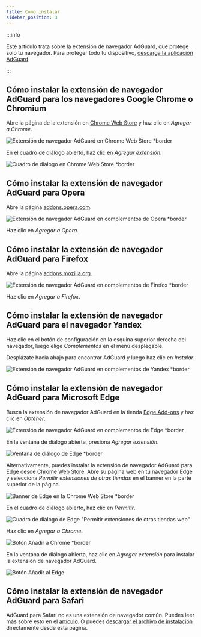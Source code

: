 ```yaml
---
title: Cómo instalar
sidebar_position: 3
---
```


:::info

Este artículo trata sobre la extensión de navegador AdGuard, que protege solo tu navegador. Para proteger todo tu dispositivo, [descarga la aplicación AdGuard](https://agrd.io/download-kb-adblock)

:::

## Cómo instalar la extensión de navegador AdGuard para los navegadores Google Chrome o Chromium

Abre la página de la extensión en [Chrome Web Store](https://agrd.io/extension_chrome) y haz clic en *Agregar a Chrome*.

![Extensión de navegador AdGuard en Chrome Web Store *border](https://cdn.adtidy.org/content/Kb/ad_blocker/browser_extension/ad_blocker_browser_extension_chrome.png)

En el cuadro de diálogo abierto, haz clic en *Agregar extensión*.

![Cuadro de diálogo en Chrome Web Store *border](https://cdn.adtidy.org/content/Kb/ad_blocker/browser_extension/ad_blocker_browser_extension_chrome1.png)

## Cómo instalar la extensión de navegador AdGuard para Opera

Abre la página [addons.opera.com](https://agrd.io/extension_opera).

![Extensión de navegador AdGuard en complementos de Opera *border](https://cdn.adtidy.org/content/Kb/ad_blocker/browser_extension/ad_blocker_browser_extension_opera.png)

Haz clic en *Agregar a Opera*.

## Cómo instalar la extensión de navegador AdGuard para Firefox

Abre la página [addons.mozilla.org](https://agrd.io/extension_firefox).

![Extensión de navegador AdGuard en complementos de Firefox *border](https://cdn.adtidy.org/content/Kb/ad_blocker/browser_extension/ad_blocker_browser_extension_firefox.png)

Haz clic en *Agregar a Firefox*.

## Cómo instalar la extensión de navegador AdGuard para el navegador Yandex

Haz clic en el botón de configuración en la esquina superior derecha del navegador, luego elige *Complementos* en el menú desplegable.

Desplázate hacia abajo para encontrar AdGuard y luego haz clic en *Instalar*.

![Extensión de navegador AdGuard en complementos de Yandex *border](https://cdn.adtidy.org/content/Kb/ad_blocker/browser_extension/ad_blocker_browser_extension_yandex.png)

## Cómo instalar la extensión de navegador AdGuard para Microsoft Edge

Busca la extensión de navegador AdGuard en la tienda [Edge Add-ons](https://agrd.io/extension_edge) y haz clic en *Obtener*.

![Extensión de navegador AdGuard en complementos de Edge *border](https://cdn.adtidy.org/content/Kb/ad_blocker/browser_extension/ad_blocker_browser_extension_edge.png)

En la ventana de diálogo abierta, presiona *Agregar extensión*.

![Ventana de diálogo de Edge *border](https://cdn.adtidy.org/content/Kb/ad_blocker/browser_extension/ad_blocker_browser_extension_edge1.png)

Alternativamente, puedes instalar la extensión de navegador AdGuard para Edge desde [Chrome Web Store](https://agrd.io/extension_chrome). Abre su página web en tu navegador Edge y selecciona *Permitir extensiones de otras tiendas* en el banner en la parte superior de la página.

![Banner de Edge en la Chrome Web Store *border](https://cdn.adtidy.org/content/Kb/ad_blocker/browser_extension/edge_banner.jpg)

En el cuadro de diálogo abierto, haz clic en *Permitir*.

![Cuadro de diálogo de Edge "Permitir extensiones de otras tiendas web"](https://cdn.adtidy.org/content/Kb/ad_blocker/browser_extension/allow_from_stores.jpg)

Haz clic en *Agregar a Chrome*.

![Botón Añadir a Chrome *border](https://cdn.adtidy.org/content/Kb/ad_blocker/browser_extension/add_to_chrome.jpg)

En la ventana de diálogo abierta, haz clic en *Agregar extensión* para instalar la extensión de navegador AdGuard.

![Botón Añadir al Edge](https://cdn.adtidy.org/content/Kb/ad_blocker/browser_extension/add_to_edge.jpg)

## Cómo instalar la extensión de navegador AdGuard para Safari

AdGuard para Safari no es una extensión de navegador común. Puedes leer más sobre esto en el [artículo](/adguard-for-safari/features/general). O puedes [descargar el archivo de instalación](https://agrd.io/safari_release) directamente desde esta página.
